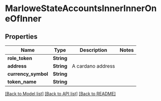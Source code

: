 # MarloweStateAccountsInnerInnerOneOfInner

## Properties

Name | Type | Description | Notes
------------ | ------------- | ------------- | -------------
**role_token** | **String** |  | 
**address** | **String** | A cardano address | 
**currency_symbol** | **String** |  | 
**token_name** | **String** |  | 

[[Back to Model list]](../README.md#documentation-for-models) [[Back to API list]](../README.md#documentation-for-api-endpoints) [[Back to README]](../README.md)


